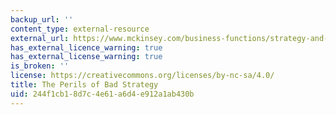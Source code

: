 ```yaml
---
backup_url: ''
content_type: external-resource
external_url: https://www.mckinsey.com/business-functions/strategy-and-corporate-finance/our-insights/the-perils-of-bad-strategy
has_external_licence_warning: true
has_external_license_warning: true
is_broken: ''
license: https://creativecommons.org/licenses/by-nc-sa/4.0/
title: The Perils of Bad Strategy
uid: 244f1cb1-8d7c-4e61-a6d4-e912a1ab430b
---
```

